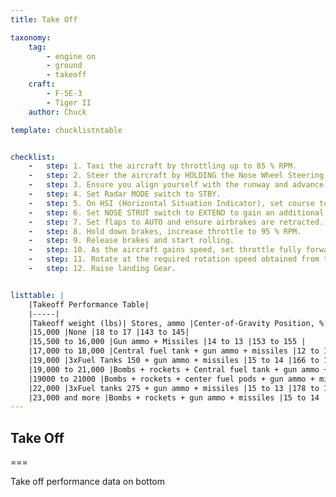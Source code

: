 ```yaml
---
title: Take Off

taxonomy:
    tag:
        - engine on
        - ground
        - takeoff
    craft:
        - F-5E-3
        - Tiger II
    author: Chuck

template: chucklistntable


checklist:
    -   step: 1. Taxi the aircraft by throttling up to 85 % RPM. 
    -   step: 2. Steer the aircraft by HOLDING the Nose Wheel Steering button (“S” key binding) as you turn using the rudder pedals. 
    -   step: 3. Ensure you align yourself with the runway and advance a couple of yards to keep your nose wheel straight and aligned. 
    -   step: 4. Set Radar MODE switch to STBY. 
    -   step: 5. On HSI (Horizontal Situation Indicator), set course to the takeoff runway heading (088) by adjusting course with the CRS knob. 
    -   step: 6. Set NOSE STRUT switch to EXTEND to gain an additional 3 degrees of  Angle of Attack, minimizing the runway length required for takeoff. 
    -   step: 7. Set flaps to AUTO and ensure airbrakes are retracted. 
    -   step: 8. Hold down brakes, increase throttle to 95 % RPM. 
    -   step: 9. Release brakes and start rolling. 
    -   step: 10. As the aircraft gains speed, set throttle fully forward to engage afterburners. 
    -   step: 11. Rotate at the required rotation speed obtained from the takeoff performance (145 kts for a “no guns, no missiles” configuration) by gently pulling the stick aft. 
    -   step: 12. Raise landing Gear.


listtable: |
    |Takeoff Performance Table|
    |-----|
    |Takeoff weight (lbs)| Stores, ammo |Center-of-Gravity Position, % MAC |Liftoff Speed (kts)|
    |15,000 |None |18 to 17 |143 to 145| 
    |15,500 to 16,000 |Gun ammo + Missiles |14 to 13 |153 to 155 |
    |17,000 to 18,000 |Central fuel tank + gun ammo + missiles |12 to 11 |164 to 168 |
    |19,000 |3xFuel Tanks 150 + gun ammo + missiles |15 to 14 |166 to 168 |
    |19,000 to 21,000 |Bombs + rockets + Central fuel tank + gun ammo + missiles |15 to 14 |168 to 175 |
    |19000 to 21000 |Bombs + rockets + center fuel pods + gun ammo + missiles |15 to 13 |168 to 175 |
    |22,000 |3xFuel tanks 275 + gun ammo + missiles |15 to 13 |178 to 180 |
    |23,000 and more |Bombs + rockets + gun ammo + missiles |15 to 14 |185 to 190 |
---
```


## Take Off

===

Take off performance data on bottom